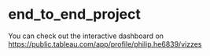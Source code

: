 # end_to_end_project
You can check out the interactive dashboard on https://public.tableau.com/app/profile/philip.he6839/vizzes

